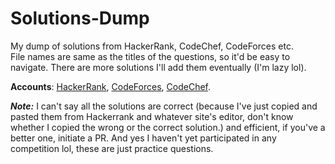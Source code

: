 # Solutions-Dump
My dump of solutions from HackerRank, CodeChef, CodeForces etc.\
File names are same as the titles of the questions, so it'd be easy to navigate. There are more solutions I'll add them eventually (I'm lazy lol).

**Accounts**: [HackerRank](https://www.hackerrank.com/Vivek_Kolhe?hr_r=1), [CodeForces](https://codeforces.com/profile/Vivek_Kolhe), [CodeChef](https://www.codechef.com/users/vivek_kolhe).

***Note:*** I can't say all the solutions are correct (because I've just copied and pasted them from Hackerrank and whatever site's editor, don't know whether I copied the wrong or the correct solution.) and efficient, if you've a better one, initiate a PR. And yes I haven't yet participated in any competition lol, these are just practice questions.
